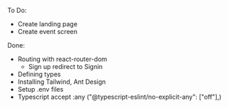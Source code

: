 To Do:

- Create landing page
-   Create event screen

Done:
-	Routing with react-router-dom
	-	Sign up redirect to Signin 
-   Defining types
-   Installing Tailwind, Ant Design
-   Setup .env files
-   Typescript accept :any ("@typescript-eslint/no-explicit-any": ["off"],)
